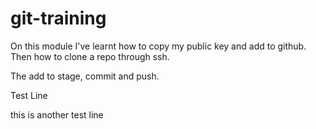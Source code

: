 # git-training


On this module I've learnt how to copy my public key and add to github.
Then how to clone a repo through ssh.

The add to stage,
commit and push.

Test Line


this is another test line



